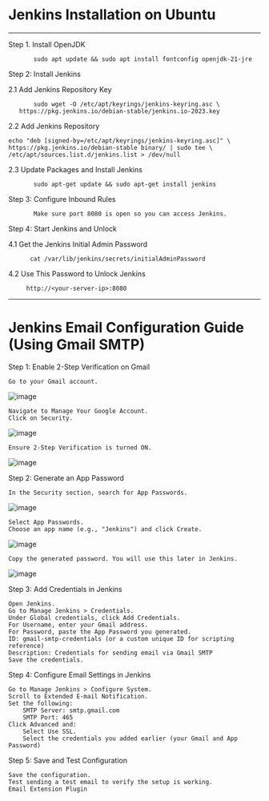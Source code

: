 # Jenkins Installation on Ubuntu
----------------------------------------------------------------------------------------------------------------------------------------------------------

Step 1. Install OpenJDK

           sudo apt update && sudo apt install fontconfig openjdk-21-jre

Step 2: Install Jenkins

  2.1 Add Jenkins Repository Key
  
           sudo wget -O /etc/apt/keyrings/jenkins-keyring.asc \
  	   https://pkg.jenkins.io/debian-stable/jenkins.io-2023.key

  2.2 Add Jenkins Repository
  
	echo "deb [signed-by=/etc/apt/keyrings/jenkins-keyring.asc]" \
  	https://pkg.jenkins.io/debian-stable binary/ | sudo tee \
  	/etc/apt/sources.list.d/jenkins.list > /dev/null

  2.3 Update Packages and Install Jenkins
  
           sudo apt-get update && sudo apt-get install jenkins


Step 3: Configure Inbound Rules

           Make sure port 8080 is open so you can access Jenkins.

Step 4: Start Jenkins and Unlock

  4.1 Get the Jenkins Initial Admin Password
  
          cat /var/lib/jenkins/secrets/initialAdminPassword
          
  4.2 Use This Password to Unlock Jenkins
  
         http://<your-server-ip>:8080


------------------------------------------------------------------------------------------------------------------------------------------------------------------------------





# Jenkins Email Configuration Guide (Using Gmail SMTP)


Step 1: Enable 2-Step Verification on Gmail

	Go to your Gmail account.
 ![image](https://github.com/user-attachments/assets/57f4e7d3-2ebb-40a8-a0d9-5b3fe1daf2c0)


	Navigate to Manage Your Google Account.
	Click on Security.
 ![image](https://github.com/user-attachments/assets/e03f6b3f-e40b-458b-a88e-8186675bf2e0)

	Ensure 2-Step Verification is turned ON.

 ![image](https://github.com/user-attachments/assets/ea912cc2-adf6-436f-819b-f7fa11c85717)

 

Step 2: Generate an App Password

	In the Security section, search for App Passwords.
 ![image](https://github.com/user-attachments/assets/6712939d-0ee5-4105-80a0-524463ef14d8)

	Select App Passwords.
	Choose an app name (e.g., "Jenkins") and click Create.
 ![image](https://github.com/user-attachments/assets/4a793993-00c2-4701-8509-b0f4eeaefd76)

	Copy the generated password. You will use this later in Jenkins.

 ![image](https://github.com/user-attachments/assets/598929a5-235e-4d0b-b9c1-c4e01a810675)


 Step 3: Add Credentials in Jenkins
 
	Open Jenkins.
	Go to Manage Jenkins > Credentials.
	Under Global credentials, click Add Credentials.
	For Username, enter your Gmail address.
	For Password, paste the App Password you generated.
	ID: gmail-smtp-credentials (or a custom unique ID for scripting reference)
	Description: Credentials for sending email via Gmail SMTP
	Save the credentials.
 
Step 4: Configure Email Settings in Jenkins

	Go to Manage Jenkins > Configure System.
	Scroll to Extended E-mail Notification.
	Set the following:
		SMTP Server: smtp.gmail.com
		SMTP Port: 465
	Click Advanced and:
		Select Use SSL.
		Select the credentials you added earlier (your Gmail and App Password)

Step 5: Save and Test Configuration

	Save the configuration.
	Test sending a test email to verify the setup is working.
	Email Extension Plugin





